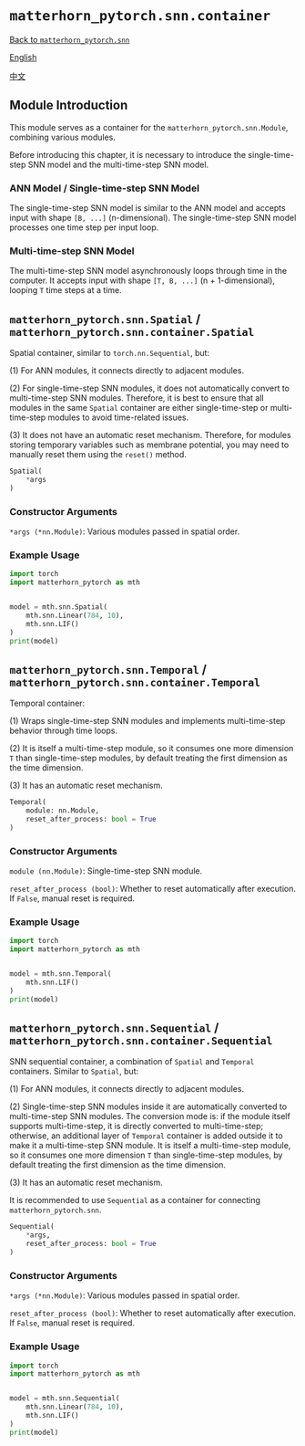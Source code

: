 # `matterhorn_pytorch.snn.container`

[Back to `matterhorn_pytorch.snn`](./README.md)

[English](../../en_us/snn/7_container.md)

[中文](../../zh_cn/snn/7_container.md)

## Module Introduction

This module serves as a container for the `matterhorn_pytorch.snn.Module`, combining various modules.

Before introducing this chapter, it is necessary to introduce the single-time-step SNN model and the multi-time-step SNN model.

### ANN Model / Single-time-step SNN Model

The single-time-step SNN model is similar to the ANN model and accepts input with shape `[B, ...]` (n-dimensional). The single-time-step SNN model processes one time step per input loop.

### Multi-time-step SNN Model

The multi-time-step SNN model asynchronously loops through time in the computer. It accepts input with shape `[T, B, ...]` (n + 1-dimensional), looping `T` time steps at a time.

## `matterhorn_pytorch.snn.Spatial` / `matterhorn_pytorch.snn.container.Spatial`

Spatial container, similar to `torch.nn.Sequential`, but:

(1) For ANN modules, it connects directly to adjacent modules.

(2) For single-time-step SNN modules, it does not automatically convert to multi-time-step SNN modules. Therefore, it is best to ensure that all modules in the same `Spatial` container are either single-time-step or multi-time-step modules to avoid time-related issues.

(3) It does not have an automatic reset mechanism. Therefore, for modules storing temporary variables such as membrane potential, you may need to manually reset them using the `reset()` method.

```python
Spatial(
    *args
)
```

### Constructor Arguments

`*args (*nn.Module)`: Various modules passed in spatial order.

### Example Usage

```python
import torch
import matterhorn_pytorch as mth


model = mth.snn.Spatial(
    mth.snn.Linear(784, 10),
    mth.snn.LIF()
)
print(model)
```

## `matterhorn_pytorch.snn.Temporal` / `matterhorn_pytorch.snn.container.Temporal`

Temporal container:

(1) Wraps single-time-step SNN modules and implements multi-time-step behavior through time loops.

(2) It is itself a multi-time-step module, so it consumes one more dimension `T` than single-time-step modules, by default treating the first dimension as the time dimension.

(3) It has an automatic reset mechanism.

```python
Temporal(
    module: nn.Module,
    reset_after_process: bool = True
)
```

### Constructor Arguments

`module (nn.Module)`: Single-time-step SNN module.

`reset_after_process (bool)`: Whether to reset automatically after execution. If `False`, manual reset is required.

### Example Usage

```python
import torch
import matterhorn_pytorch as mth


model = mth.snn.Temporal(
    mth.snn.LIF()
)
print(model)
```

## `matterhorn_pytorch.snn.Sequential` / `matterhorn_pytorch.snn.container.Sequential`

SNN sequential container, a combination of `Spatial` and `Temporal` containers. Similar to `Spatial`, but:

(1) For ANN modules, it connects directly to adjacent modules.

(2) Single-time-step SNN modules inside it are automatically converted to multi-time-step SNN modules. The conversion mode is: if the module itself supports multi-time-step, it is directly converted to multi-time-step; otherwise, an additional layer of `Temporal` container is added outside it to make it a multi-time-step SNN module. It is itself a multi-time-step module, so it consumes one more dimension `T` than single-time-step modules, by default treating the first dimension as the time dimension.

(3) It has an automatic reset mechanism.

It is recommended to use `Sequential` as a container for connecting `matterhorn_pytorch.snn`.

```python
Sequential(
    *args,
    reset_after_process: bool = True
)
```

### Constructor Arguments

`*args (*nn.Module)`: Various modules passed in spatial order.

`reset_after_process (bool)`: Whether to reset automatically after execution. If `False`, manual reset is required.

### Example Usage

```python
import torch
import matterhorn_pytorch as mth


model = mth.snn.Sequential(
    mth.snn.Linear(784, 10),
    mth.snn.LIF()
)
print(model)
```